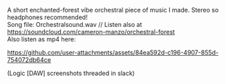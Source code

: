 A short enchanted-forest vibe orchestral piece of music I made. Stereo so headphones recommended!   
Song file: Orchestralsound.wav  // Listen also at https://soundcloud.com/cameron-manzo/orchestral-forest  
Also listen as mp4 here:  

https://github.com/user-attachments/assets/84ea592d-c196-4907-855d-754072db64ce


(Logic [DAW] screenshots threaded in slack) 
